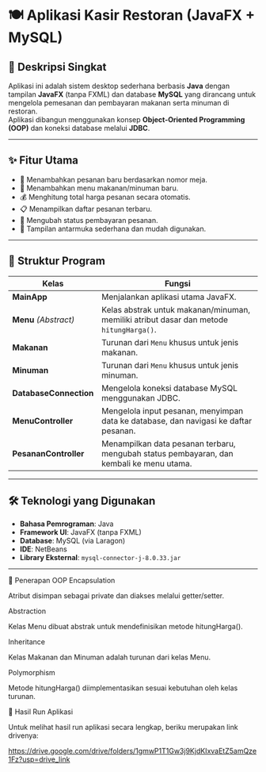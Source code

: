 # 🍽️ Aplikasi Kasir Restoran (JavaFX + MySQL)

## 📌 Deskripsi Singkat
Aplikasi ini adalah sistem desktop sederhana berbasis **Java** dengan tampilan **JavaFX** (tanpa FXML) dan database **MySQL** yang dirancang untuk mengelola pemesanan dan pembayaran makanan serta minuman di restoran.  
Aplikasi dibangun menggunakan konsep **Object-Oriented Programming (OOP)** dan koneksi database melalui **JDBC**.

---

## ✨ Fitur Utama
- 📝 Menambahkan pesanan baru berdasarkan nomor meja.
- 🍔 Menambahkan menu makanan/minuman baru.
- 💰 Menghitung total harga pesanan secara otomatis.
- 📋 Menampilkan daftar pesanan terbaru.
- 🔄 Mengubah status pembayaran pesanan.
- 🎨 Tampilan antarmuka sederhana dan mudah digunakan.

---

## 📂 Struktur Program
| **Kelas**             | **Fungsi** |
|----------------------|------------|
| **MainApp**          | Menjalankan aplikasi utama JavaFX. |
| **Menu** *(Abstract)* | Kelas abstrak untuk makanan/minuman, memiliki atribut dasar dan metode `hitungHarga()`. |
| **Makanan**          | Turunan dari `Menu` khusus untuk jenis makanan. |
| **Minuman**          | Turunan dari `Menu` khusus untuk jenis minuman. |
| **DatabaseConnection** | Mengelola koneksi database MySQL menggunakan JDBC. |
| **MenuController**   | Mengelola input pesanan, menyimpan data ke database, dan navigasi ke daftar pesanan. |
| **PesananController** | Menampilkan data pesanan terbaru, mengubah status pembayaran, dan kembali ke menu utama. |

---

## 🛠️ Teknologi yang Digunakan
- **Bahasa Pemrograman**: Java
- **Framework UI**: JavaFX (tanpa FXML)
- **Database**: MySQL (via Laragon)
- **IDE**: NetBeans
- **Library Eksternal**: `mysql-connector-j-8.0.33.jar`

---

🧩 Penerapan OOP
Encapsulation

Atribut disimpan sebagai private dan diakses melalui getter/setter.

Abstraction

Kelas Menu dibuat abstrak untuk mendefinisikan metode hitungHarga().

Inheritance

Kelas Makanan dan Minuman adalah turunan dari kelas Menu.

Polymorphism

Metode hitungHarga() diimplementasikan sesuai kebutuhan oleh kelas turunan.

📸 Hasil Run Aplikasi

Untuk melihat hasil run aplikasi secara lengkap, beriku merupakan link drivenya:

https://drive.google.com/drive/folders/1gmwP1T1Gw3j9KjdKIxvaEtZ5amQze1Fz?usp=drive_link


